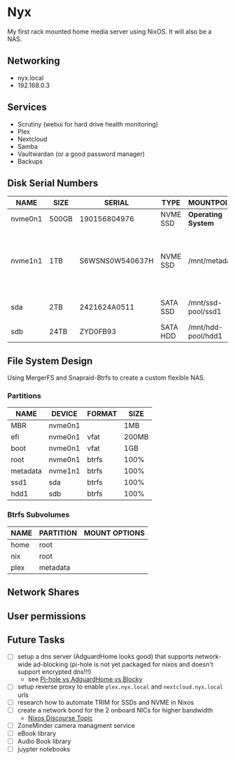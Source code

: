 # Nyx

My first rack mounted home media server using NixOS.
It will also be a NAS.

## Networking

- nyx.local
- 192.168.0.3

## Services

- Scrutiny (webui for hard drive health monitoring)
- Plex
- Nextcloud
- Samba
- Vaultwardan (or a good password manager)
- Backups

## Disk Serial Numbers

| NAME | SIZE | SERIAL | TYPE | MOUNTPOINT | PURPOSE | 
|-------|--------|--------|-------|-------|-------| 
| nvme0n1 | 500GB | 190156804976 | NVME SSD | **Operating System** | OS | 
| nvme1n1 | 1TB | S6WSNS0W540637H | NVME SSD | /mnt/metadata | Plex Metadata and other databases for fast webpage loading | 
| sda | 2TB | 2421624A0511 | SATA SSD | /mnt/ssd-pool/ssd1 | Cache for main storage | 
| sdb | 24TB | ZYD0FB93 | SATA HDD | /mnt/hdd-pool/hdd1 | Normal storage | 

## File System Design

Using MergerFS and Snapraid-Btrfs to create a custom flexible NAS.

### Partitions

| NAME | DEVICE | FORMAT | SIZE |
|---|---|---|---|
| MBR       | nvme0n1 |   | 1MB |
| efi       | nvme0n1 | vfat | 200MB |
| boot      | nvme0n1 | vfat  | 1GB |
| root      | nvme0n1 | btrfs | 100% |
| metadata  | nvme1n1 | btrfs  | 100% |
| ssd1 | sda | btrfs | 100% |
| hdd1 | sdb | btrfs | 100% |

### Btrfs Subvolumes

| NAME | PARTITION | MOUNT OPTIONS |
|---|---|---|
| home | root | |
| nix | root | |
| plex | metadata | |

## Network Shares

## User permissions

## Future Tasks

- [ ] setup a dns server (AdguardHome looks good) that supports network-wide ad-blocking (pi-hole is not yet packaged for nixos and doesn't support encrypted dns!!!)
    - see [Pi-hole vs AdguardHome vs Blocky](https://www.youtube.com/watch?v=rfBh2VVOVZA)
- [ ] setup reverse proxy to enable `plex.nyx.local` and `nextcloud.nyx.local` urls
- [ ] research how to automate TRIM for SSDs and NVME in Nixos
- [ ] create a network bond for the 2 onboard NICs for higher bandwidth
    - [Nixos Discourse Topic](https://discourse.nixos.org/t/bonding-interface/18346/6)
- [ ] ZoneMinder camera managment service 
- [ ] eBook library
- [ ] Audio Book library
- [ ] juypter notebooks
